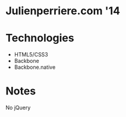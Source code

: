 Julienperriere.com '14
==============

# Technologies
* HTML5/CSS3
* Backbone
* Backbone.native

# Notes
No jQuery